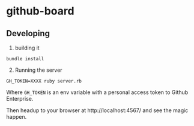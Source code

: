 # github-board

## Developing

1. building it

```
bundle install
```

2. Running the server

```
GH_TOKEN=XXXX ruby server.rb
```
Where `GH_TOKEN` is an env variable with a personal access token to Github Enterprise.

Then headup to your browser at http://localhost:4567/ and see the magic happen.

